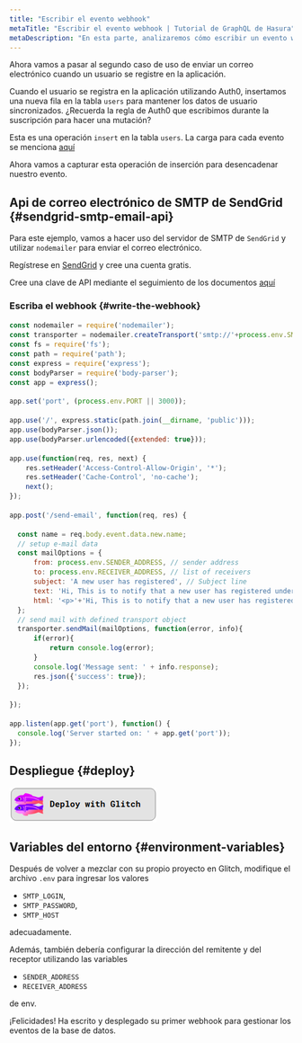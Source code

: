```yaml
---
title: "Escribir el evento webhook"
metaTitle: "Escribir el evento webhook | Tutorial de GraphQL de Hasura"
metaDescription: "En esta parte, analizaremos cómo escribir un evento webhook y desencadenarlo de forma asincrónica después de una operación de mutación."
---
```


Ahora vamos a pasar al segundo caso de uso de enviar un correo electrónico cuando un usuario se registre en la aplicación.

Cuando el usuario se registra en la aplicación utilizando Auth0, insertamos una nueva fila en la tabla `users` para mantener los datos de usuario sincronizados. ¿Recuerda la regla de Auth0 que escribimos durante la suscripción para hacer una mutación?

Esta es una operación `insert` en la tabla `users`. La carga para cada evento se menciona [aquí](https://hasura.io/docs/latest/graphql/core/event-triggers/payload/#json-payload)

Ahora vamos a capturar esta operación de inserción para desencadenar nuestro evento.

## Api de correo electrónico de SMTP de SendGrid  {#sendgrid-smtp-email-api}

Para este ejemplo, vamos a hacer uso del servidor de SMTP de `SendGrid` y utilizar `nodemailer` para enviar el correo electrónico.

Regístrese en [SendGrid](https://sendgrid.com/) y cree una cuenta gratis.

Cree una clave de API mediante el seguimiento de los documentos [aquí](https://sendgrid.com/docs/for-developers/sending-email/integrating-with-the-smtp-api/)

### Escriba el webhook {#write-the-webhook}

```javascript
const nodemailer = require('nodemailer');
const transporter = nodemailer.createTransport('smtp://'+process.env.SMTP_LOGIN+':'+process.env.SMTP_PASSWORD+'@' + process.env.SMTP_HOST);
const fs = require('fs');
const path = require('path');
const express = require('express');
const bodyParser = require('body-parser');
const app = express();

app.set('port', (process.env.PORT || 3000));

app.use('/', express.static(path.join(__dirname, 'public')));
app.use(bodyParser.json());
app.use(bodyParser.urlencoded({extended: true}));

app.use(function(req, res, next) {
    res.setHeader('Access-Control-Allow-Origin', '*');
    res.setHeader('Cache-Control', 'no-cache');
    next();
});

app.post('/send-email', function(req, res) {

  const name = req.body.event.data.new.name;
  // setup e-mail data
  const mailOptions = {
      from: process.env.SENDER_ADDRESS, // sender address
      to: process.env.RECEIVER_ADDRESS, // list of receivers
      subject: 'A new user has registered', // Subject line
      text: 'Hi, This is to notify that a new user has registered under the name of ' + name, // plaintext body
      html: '<p>'+'Hi, This is to notify that a new user has registered under the name of ' + name + '</p>' // html body
  };
  // send mail with defined transport object
  transporter.sendMail(mailOptions, function(error, info){
      if(error){
          return console.log(error);
      }
      console.log('Message sent: ' + info.response);
      res.json({'success': true});
  });

});

app.listen(app.get('port'), function() {
  console.log('Server started on: ' + app.get('port'));
});
```

## Despliegue {#deploy}

[![DESPLEGAR EN GLITCH](https://raw.githubusercontent.com/hasura/graphql-engine/master/community/boilerplates/auth-webhooks/nodejs-express/assets/deploy-glitch.png)](https://glitch.com/~sendgrid-send-email-event)

## Variables del entorno {#environment-variables}

Después de volver a mezclar con su propio proyecto en Glitch, modifique el archivo `.env` para ingresar los valores

- `SMTP_LOGIN`,
- `SMTP_PASSWORD`,
- `SMTP_HOST`

adecuadamente.

Además, también debería configurar la dirección del remitente y del receptor utilizando las variables

- `SENDER_ADDRESS`
- `RECEIVER_ADDRESS`

de env.

¡Felicidades! Ha escrito y desplegado su primer webhook para gestionar los eventos de la base de datos.
